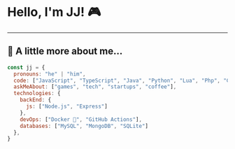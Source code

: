 # Hello, I'm JJ! 🎮

---

## 🦊 A little more about me...

```js
const jj = {
  pronouns: "he" | "him",
  code: ["JavaScript", "TypeScript", "Java", "Python", "Lua", "Php", "C#", "C++"],
  askMeAbout: ["games", "tech", "startups", "coffee"],
  technologies: {
    backEnd: {
      js: ["Node.js", "Express"]
    },
    devOps: ["Docker 🐳", "GitHub Actions"],
    databases: ["MySQL", "MongoDB", "SQLite"]
  },
}

